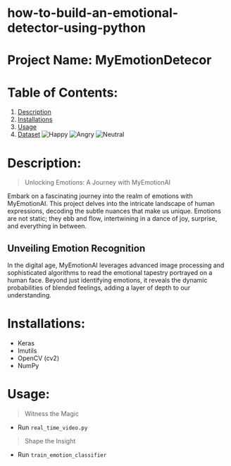 # how-to-build-an-emotional-detector-using-python

# Project Name: MyEmotionDetecor

# Table of Contents:
1. [Description](#p1)
2. [Installations](#p2)
3. [Usage](#p3)
4. [Dataset](#p4)
![Happy](link_to_happy_image)
![Angry](link_to_angry_image)
![Neutral](link_to_your_neutral_image)

<a id="p1"></a>
# Description:
> Unlocking Emotions: A Journey with MyEmotionAI

Embark on a fascinating journey into the realm of emotions with MyEmotionAI. This project delves into the intricate landscape of human expressions, decoding the subtle nuances that make us unique. Emotions are not static; they ebb and flow, intertwining in a dance of joy, surprise, and everything in between.

## Unveiling Emotion Recognition
In the digital age, MyEmotionAI leverages advanced image processing and sophisticated algorithms to read the emotional tapestry portrayed on a human face. Beyond just identifying emotions, it reveals the dynamic probabilities of blended feelings, adding a layer of depth to our understanding.

<a id="p2"></a>
# Installations:
- Keras
- Imutils
- OpenCV (cv2)
- NumPy

<a id="p3"></a>
# Usage:
> Witness the Magic
- Run `real_time_video.py`

> Shape the Insight
- Run `train_emotion_classifier`

